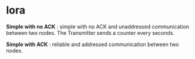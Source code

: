 # lora

**Simple with no ACK** : simple with no ACK and unaddressed communication between two nodes. The Transmitter sends a counter every seconds.

**Simple with ACK** : reliable and addressed communication between two nodes.
